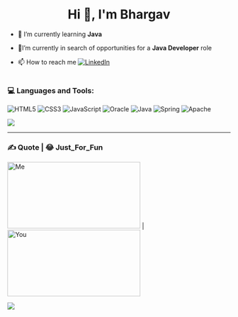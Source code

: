 <h1 align="center">Hi 👋, I'm Bhargav</h1>

- 🌱 I’m currently learning **Java**

- 🤝I’m currently in search of opportunities for a **Java Developer** role

- 📫 How to reach me   [![LinkedIn](https://img.shields.io/badge/LinkedIn-%230077B5.svg?logo=linkedin&logoColor=white)](https://linkedin.com/in/bhargavinjarapu) 

#  <h3 align="left">💻 Languages and Tools:</h3>
![HTML5](https://img.shields.io/badge/html5-%23E34F26.svg?style=plastic&logo=html5&logoColor=white) ![CSS3](https://img.shields.io/badge/css3-%231572B6.svg?style=plastic&logo=css3&logoColor=white) ![JavaScript](https://img.shields.io/badge/javascript-%23323330.svg?style=plastic&logo=javascript&logoColor=%23F7DF1E) ![Oracle](https://img.shields.io/badge/Oracle-F80000?style=plastic&logo=oracle&logoColor=white) ![Java](https://img.shields.io/badge/java-%23ED8B00.svg?style=plastic&logo=openjdk&logoColor=white) ![Spring](https://img.shields.io/badge/spring-%236DB33F.svg?style=plastic&logo=spring&logoColor=white) ![Apache](https://img.shields.io/badge/apache-%23D42029.svg?style=plastic&logo=apache&logoColor=white) 

![](https://github-readme-stats.vercel.app/api/top-langs/?username=BhargavInjarapu&theme=dark&hide_border=false&include_all_commits=true&count_private=false&layout=compact)

---
### ✍️ Quote           |           😂 Just_For_Fun

<img src="https://quotes-github-readme.vercel.app/api?type=vetical&theme=radical" alt="Me" style="width: 300px; height: 150px;"> | <img src="https://randommeme-five.vercel.app/" alt="You" style="width: 300px; height: 150px;">

[![](https://visitcount.itsvg.in/api?id=bhargavinjarapu&icon=7&color=12)](https://visitcount.itsvg.in)
